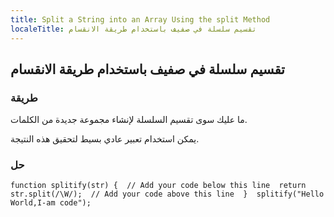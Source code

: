 ```yaml
---
title: Split a String into an Array Using the split Method
localeTitle: تقسيم سلسلة في صفيف باستخدام طريقة الانقسام
---
```

## تقسيم سلسلة في صفيف باستخدام طريقة الانقسام

### طريقة

ما عليك سوى تقسيم السلسلة لإنشاء مجموعة جديدة من الكلمات.

يمكن استخدام تعبير عادي بسيط لتحقيق هذه النتيجة.

### حل

 `function splitify(str) { 
  // Add your code below this line 
  return str.split(/\W/); 
  // Add your code above this line 
 } 
 splitify("Hello World,I-am code"); 
`